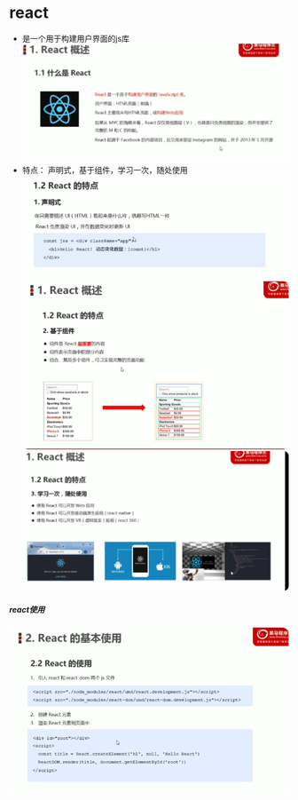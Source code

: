# react
* 是一个用于构建用户界面的js库
![](./noteimage/react.png)
* 特点： 声明式，基于组件，学习一次，随处使用
![](/noteimage/%E5%A3%B0%E6%98%8E%E5%BC%8F.png)
![](./noteimage/%E5%9F%BA%E4%BA%8E%E7%BB%84%E4%BB%B6.png)
![](./noteimage/%E9%9A%8F%E5%A4%84%E7%94%A8.png)

##### react使用
![](./noteimage/react%E4%BD%BF%E7%94%A8.png)
